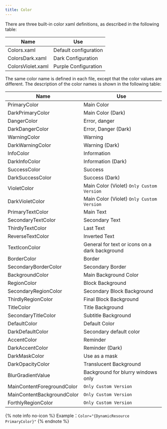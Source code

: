 ```yaml
---
title: Color
---
```


There are three built-in color xaml definitions, as described in the following table:

| Name | Use |
|-|-|
| Colors.xaml | Default configuration |
| ColorsDark.xaml | Dark Configuration |
| ColorsViolet.xaml | Purple Configuration |

The same color name is defined in each file, except that the color values are different. The description of the color names is shown in the following table:

| Name | Use |
|-|-|
| PrimaryColor | Main Color |
| DarkPrimaryColor | Main Color (Dark) |
| DangerColor | Error, danger |
| DarkDangerColor | Error, Danger (Dark) |
| WarningColor | Warning |
| DarkWarningColor | Warning (Dark) |
| InfoColor | Information |
| DarkInfoColor | Information (Dark) |
| SuccessColor | Success |
| DarkSuccessColor | Success (Dark) |
| VioletColor | Main Color (Violet) `Only Custom Version` |
| DarkVioletColor | Main Color (Violet) `Only Custom Version` |
| PrimaryTextColor | Main Text |
| SecondaryTextColor | Secondary Text |
| ThirdlyTextColor | Last Text |
| ReverseTextColor | Inverted Text |
| TextIconColor | General for text or icons on a dark background |
| BorderColor | Border |
| SecondaryBorderColor | Secondary Border |
| BackgroundColor | Main Background Color |
| RegionColor | Block Background |
| SecondaryRegionColor | Secondary Block Background |
| ThirdlyRegionColor | Final Block Background |
| TitleColor | Title Background |
| SecondaryTitleColor | Subtitle Background |
| DefaultColor | Default Color |
| DarkDefaultColor | Secondary default color |
| AccentColor | Reminder |
| DarkAccentColor | Reminder (Dark) |
| DarkMaskColor | Use as a mask |
| DarkOpacityColor | Translucent Background |
| BlurGradientValue | Background for blurry windows only |
| MainContentForegroundColor | `Only Custom Version` |
| MainContentBackgroundColor | `Only Custom Version` |
| ForthlyRegionColor | `Only Custom Version` |

{% note info no-icon %}
Example：`Color="{DynamicResource PrimaryColor}"`
{% endnote %}